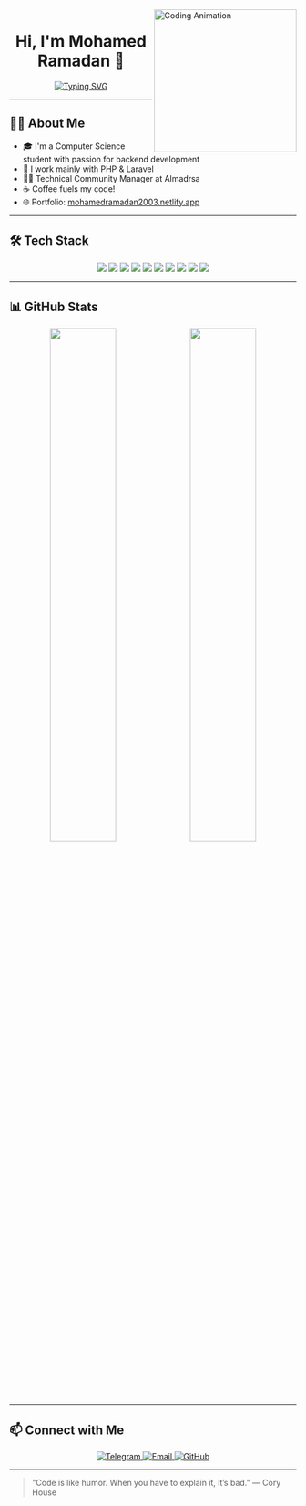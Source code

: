 <img align="right" src="https://c.tenor.com/_DOBjnGspYAAAAAM/code-coding.gif" width="250" alt="Coding Animation" />

<h1 align="center">
  Hi, I'm Mohamed Ramadan 👋
</h1>

<p align="center">
  <a href="https://readme-typing-svg.demolab.com/demo/">
    <img src="https://readme-typing-svg.herokuapp.com?font=Fira+Code&size=22&duration=2000&pause=1000&center=true&width=435&lines=Backend+Laravel+Developer;Always+learning+new+things!" alt="Typing SVG" />
  </a>
</p>

---

## 🧑‍💻 About Me

- 🎓 I'm a Computer Science student with passion for backend development
- 🧠 I work mainly with PHP & Laravel
- 👨‍🏫 Technical Community Manager at Almadrsa
- ☕ Coffee fuels my code!
- 🌐 Portfolio: [mohamedramadan2003.netlify.app](https://mohamedramadan2003.netlify.app)

---

## 🛠 Tech Stack

<p align="center">
  <img src="https://img.shields.io/badge/PHP-777BB4?style=for-the-badge&logo=php&logoColor=white" />
  <img src="https://img.shields.io/badge/Laravel-FF2D20?style=for-the-badge&logo=laravel&logoColor=white" />
  <img src="https://img.shields.io/badge/MySQL-4479A1?style=for-the-badge&logo=mysql&logoColor=white" />
  <img src="https://img.shields.io/badge/JavaScript-F7DF1E?style=for-the-badge&logo=javascript&logoColor=black" />
  <img src="https://img.shields.io/badge/Bootstrap-7952B3?style=for-the-badge&logo=bootstrap&logoColor=white" />
  <img src="https://img.shields.io/badge/HTML5-E34F26?style=for-the-badge&logo=html5&logoColor=white" />
  <img src="https://img.shields.io/badge/CSS3-1572B6?style=for-the-badge&logo=css3&logoColor=white" />
  <img src="https://img.shields.io/badge/Git-F05032?style=for-the-badge&logo=git&logoColor=white" />
  <img src="https://img.shields.io/badge/GitHub-181717?style=for-the-badge&logo=github&logoColor=white" />
  <img src="https://img.shields.io/badge/VS%20Code-007ACC?style=for-the-badge&logo=visual-studio-code&logoColor=white" />
</p>

---

## 📊 GitHub Stats

<p align="center">
  <img src="https://github-readme-stats.vercel.app/api?username=mohamedramadan2003&show_icons=true&theme=radical" width="48%" />
  <img src="https://github-readme-streak-stats.herokuapp.com?user=mohamedramadan2003&theme=radical&hide_border=false" width="48%" />
</p>

---

## 📫 Connect with Me

<p align="center">
  <a href="https://t.me/mohamedramadan2003" target="_blank">
    <img src="https://img.shields.io/badge/Telegram-0077B5?style=for-the-badge&logo=telegram&logoColor=white" alt="Telegram">
  </a>
  <a href="mailto:mohamed.ramadan2003@gmail.com">
    <img src="https://img.shields.io/badge/Gmail-D14836?style=for-the-badge&logo=gmail&logoColor=white" alt="Email" />
  </a>
  <a href="https://github.com/mohamedramadan2003">
    <img src="https://img.shields.io/badge/GitHub-181717?style=for-the-badge&logo=github&logoColor=white" alt="GitHub" />
  </a>
</p>

---

> "Code is like humor. When you have to explain it, it’s bad." — Cory House

